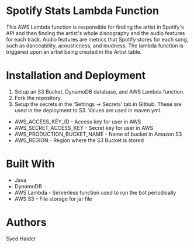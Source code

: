 # Spotify Stats Lambda Function
This AWS Lambda function is responsible for finding the artist in Spotify's API and then finding the artist's whole discography and the audio features for each track. Audio features are metrics that Spotify stores for each song, such as danceability, acousticness, and loudness. The lambda function is triggered upon an artist being created in the Artist table.

# Installation and Deployment
1) Setup an S3 Bucket, DynamoDB database, and AWS Lambda function.
2) Fork the repository.
3) Setup the secrets in the 'Settings -> Secrets' tab in Github. These are used in the deployment to S3. Values are used in maven.yml.
<ul>
  <li>AWS_ACCESS_KEY_ID - Access key for user in AWS</li>
    <li>AWS_SECRET_ACCESS_KEY - Secret key for user in AWS</li>
  <li>AWS_PRODUCTION_BUCKET_NAME - Name of bucket in Amazon S3</li>
  <li>AWS_REGION - Region where the S3 Bucket is stored</li>
  </ul>


# Built With
<ul>
<li>Java</li>
<li>DynamoDB</li>
<li>AWS Lambda - Serverless function used to run the bot periodically</li>
<li>AWS S3 - File storage for jar file</li>
</ul>

# Authors
Syed Haider
